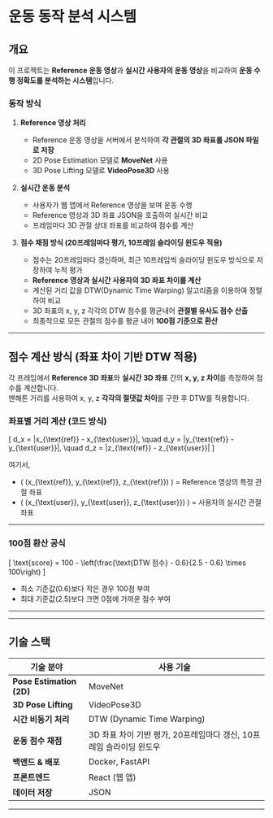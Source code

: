 # **운동 동작 분석 시스템**   

## **개요**  
이 프로젝트는 **Reference 운동 영상**과 **실시간 사용자의 운동 영상**을 비교하여 **운동 수행 정확도를 분석하는 시스템**입니다.  

### **동작 방식**  
1. **Reference 영상 처리**  
   - Reference 운동 영상을 서버에서 분석하여 **각 관절의 3D 좌표를 JSON 파일로 저장**  
   - 2D Pose Estimation 모델로 **MoveNet** 사용  
   - 3D Pose Lifting 모델로 **VideoPose3D** 사용  

2. **실시간 운동 분석**  
   - 사용자가 웹 앱에서 Reference 영상을 보며 운동 수행  
   - Reference 영상과 3D 좌표 JSON을 호출하여 실시간 비교  
   - 프레임마다 3D 관절 상대 좌표를 비교하여 점수를 계산  

3. **점수 채점 방식 (20프레임마다 평가, 10프레임 슬라이딩 윈도우 적용)**  
   - 점수는 20프레임마다 갱신하며, 최근 10프레임씩 슬라이딩 윈도우 방식으로 저장하여 누적 평가  
   - **Reference 영상과 실시간 사용자의 3D 좌표 차이를 계산**  
   - 계산된 거리 값을 DTW(Dynamic Time Warping) 알고리즘을 이용하여 정렬하여 비교  
   - 3D 좌표의 x, y, z 각각의 DTW 점수를 평균내어 **관절별 유사도 점수 산출**  
   - 최종적으로 모든 관절의 점수를 평균 내어 **100점 기준으로 환산**  

---


## **점수 계산 방식 (좌표 차이 기반 DTW 적용)**  
각 프레임에서 **Reference 3D 좌표**와 **실시간 3D 좌표** 간의 **x, y, z 차이**를 측정하여 점수를 계산합니다.  
맨해튼 거리를 사용하여  x, y, z **각각의 절댓값 차이**를 구한 후 DTW를 적용합니다.

### **좌표별 거리 계산 (코드 방식)**  
\[
d_x = |x_{\text{ref}} - x_{\text{user}}|, \quad
d_y = |y_{\text{ref}} - y_{\text{user}}|, \quad
d_z = |z_{\text{ref}} - z_{\text{user}}|
\]

여기서,  
- \( (x_{\text{ref}}, y_{\text{ref}}, z_{\text{ref}}) \) = Reference 영상의 특정 관절 좌표  
- \( (x_{\text{user}}, y_{\text{user}}, z_{\text{user}}) \) = 사용자의 실시간 관절 좌표  

---

### **100점 환산 공식**  
\[
\text{score} = 100 - \left(\frac{\text{DTW 점수} - 0.6}{2.5 - 0.6} \times 100\right)
\]
- 최소 기준값(0.6)보다 작은 경우 100점 부여  
- 최대 기준값(2.5)보다 크면 0점에 가까운 점수 부여  

---
 

---

## **기술 스택**  

| 기술 분야        | 사용 기술 |
|----------------|----------|
| **Pose Estimation (2D)**  | MoveNet |
| **3D Pose Lifting**  | VideoPose3D |
| **시간 비동기 처리**  | DTW (Dynamic Time Warping) |
| **운동 점수 채점**  | 3D 좌표 차이 기반 평가, 20프레임마다 갱신, 10프레임 슬라이딩 윈도우 |
| **백엔드 & 배포**  | Docker, FastAPI |
| **프론트엔드**  | React (웹 앱) |
| **데이터 저장**  | JSON |

---
